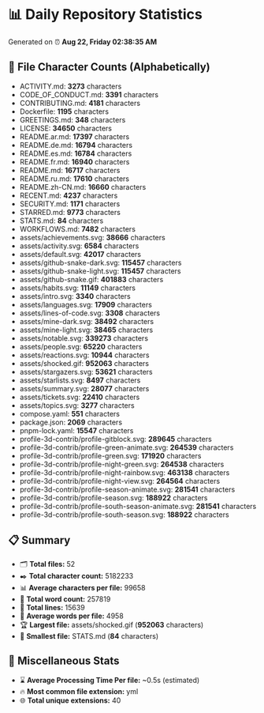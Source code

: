 # 📊 Daily Repository Statistics
Generated on ⏰ **Aug 22, Friday 02:38:35 AM**

## 📂 File Character Counts (Alphabetically)
- ACTIVITY.md: **3273** characters
- CODE_OF_CONDUCT.md: **3391** characters
- CONTRIBUTING.md: **4181** characters
- Dockerfile: **1195** characters
- GREETINGS.md: **348** characters
- LICENSE: **34650** characters
- README.ar.md: **17397** characters
- README.de.md: **16794** characters
- README.es.md: **16784** characters
- README.fr.md: **16940** characters
- README.md: **16717** characters
- README.ru.md: **17610** characters
- README.zh-CN.md: **16660** characters
- RECENT.md: **4237** characters
- SECURITY.md: **1171** characters
- STARRED.md: **9773** characters
- STATS.md: **84** characters
- WORKFLOWS.md: **7482** characters
- assets/achievements.svg: **38666** characters
- assets/activity.svg: **6584** characters
- assets/default.svg: **42017** characters
- assets/github-snake-dark.svg: **115457** characters
- assets/github-snake-light.svg: **115457** characters
- assets/github-snake.gif: **401883** characters
- assets/habits.svg: **11149** characters
- assets/intro.svg: **3340** characters
- assets/languages.svg: **17909** characters
- assets/lines-of-code.svg: **3308** characters
- assets/mine-dark.svg: **38492** characters
- assets/mine-light.svg: **38465** characters
- assets/notable.svg: **339273** characters
- assets/people.svg: **65220** characters
- assets/reactions.svg: **10944** characters
- assets/shocked.gif: **952063** characters
- assets/stargazers.svg: **53621** characters
- assets/starlists.svg: **8497** characters
- assets/summary.svg: **28077** characters
- assets/tickets.svg: **22410** characters
- assets/topics.svg: **3277** characters
- compose.yaml: **551** characters
- package.json: **2069** characters
- pnpm-lock.yaml: **15547** characters
- profile-3d-contrib/profile-gitblock.svg: **289645** characters
- profile-3d-contrib/profile-green-animate.svg: **264539** characters
- profile-3d-contrib/profile-green.svg: **171920** characters
- profile-3d-contrib/profile-night-green.svg: **264538** characters
- profile-3d-contrib/profile-night-rainbow.svg: **463138** characters
- profile-3d-contrib/profile-night-view.svg: **264564** characters
- profile-3d-contrib/profile-season-animate.svg: **281541** characters
- profile-3d-contrib/profile-season.svg: **188922** characters
- profile-3d-contrib/profile-south-season-animate.svg: **281541** characters
- profile-3d-contrib/profile-south-season.svg: **188922** characters

## 📋 Summary
- 🗂️ **Total files:** 52
- ✒️ **Total character count:** 5182233
- 📊 **Average characters per file:** 99658
- 📝 **Total word count:** 257819
- 🧾 **Total lines:** 15639
- 📐 **Average words per file:** 4958
- 🏆 **Largest file:** assets/shocked.gif (**952063** characters)
- 🥉 **Smallest file:** STATS.md (**84** characters)

## 🌟 Miscellaneous Stats
- ⌛ **Average Processing Time Per file:** ~0.5s (estimated)
- 🔥 **Most common file extension:** yml
- 🌐 **Total unique extensions:** 40
